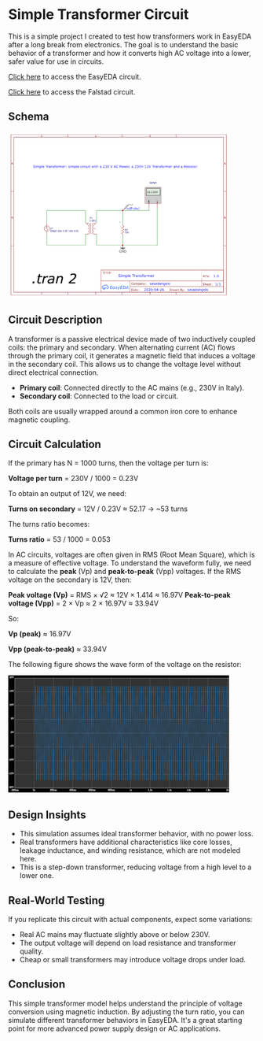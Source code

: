 # Simple Transformer Circuit

This is a simple project I created to test how transformers work in EasyEDA after a long break from electronics. The goal is to understand the basic behavior of a transformer and how it converts high AC voltage into a lower, safer value for use in circuits.

[Click here](https://oshwlab.com/sasadangelo/transformer) to access the EasyEDA circuit.

[Click here](https://tinyurl.com/287936ge) to access the Falstad circuit.

## Schema

![Simple Transformer Circuit](assets/img/simple-transformer.png)

## Circuit Description

A transformer is a passive electrical device made of two inductively coupled coils: the primary and secondary. When alternating current (AC) flows through the primary coil, it generates a magnetic field that induces a voltage in the secondary coil. This allows us to change the voltage level without direct electrical connection.

- **Primary coil**: Connected directly to the AC mains (e.g., 230V in Italy).
- **Secondary coil**: Connected to the load or circuit.

Both coils are usually wrapped around a common iron core to enhance magnetic coupling.

## Circuit Calculation

If the primary has N = 1000 turns, then the voltage per turn is:

**Voltage per turn** = 230V / 1000 = 0.23V

To obtain an output of 12V, we need:

**Turns on secondary** = 12V / 0.23V ≈ 52.17 → ~53 turns

The turns ratio becomes:

**Turns ratio** = 53 / 1000 = 0.053

In AC circuits, voltages are often given in RMS (Root Mean Square), which is a measure of effective voltage. To understand the waveform fully, we need to calculate the **peak** (Vp) and **peak-to-peak** (Vpp) voltages. If the RMS voltage on the secondary is 12V, then:

**Peak voltage (Vp)** = RMS × √2 ≈ 12V × 1.414 ≈ 16.97V
**Peak-to-peak voltage (Vpp)** = 2 × Vp ≈ 2 × 16.97V ≈ 33.94V

So:

**Vp (peak)** ≈ 16.97V

**Vpp (peak-to-peak)** ≈ 33.94V

The following figure shows the wave form of the voltage on the resistor:

![Simple Transformer Circuit Waveform](assets/img/simple-transformer-waveform.png)

## Design Insights

- This simulation assumes ideal transformer behavior, with no power loss.
- Real transformers have additional characteristics like core losses, leakage inductance, and winding resistance, which are not modeled here.
- This is a step-down transformer, reducing voltage from a high level to a lower one.

## Real-World Testing

If you replicate this circuit with actual components, expect some variations:

- Real AC mains may fluctuate slightly above or below 230V.
- The output voltage will depend on load resistance and transformer quality.
- Cheap or small transformers may introduce voltage drops under load.

## Conclusion

This simple transformer model helps understand the principle of voltage conversion using magnetic induction. By adjusting the turn ratio, you can simulate different transformer behaviors in EasyEDA. It's a great starting point for more advanced power supply design or AC applications.

